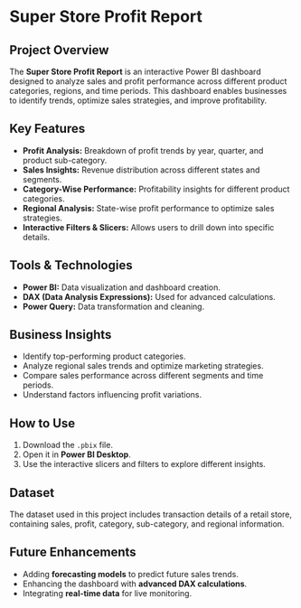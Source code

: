 <h1>Super Store Profit Report</h1>
    
<h2>Project Overview</h2>
    <p>The <strong>Super Store Profit Report</strong> is an interactive Power BI dashboard designed to analyze sales and profit performance across different product categories, regions, and time periods. This dashboard enables businesses to identify trends, optimize sales strategies, and improve profitability.</p>
    
<h2>Key Features</h2>
    <ul>
        <li><strong>Profit Analysis:</strong> Breakdown of profit trends by year, quarter, and product sub-category.</li>
        <li><strong>Sales Insights:</strong> Revenue distribution across different states and segments.</li>
        <li><strong>Category-Wise Performance:</strong> Profitability insights for different product categories.</li>
        <li><strong>Regional Analysis:</strong> State-wise profit performance to optimize sales strategies.</li>
        <li><strong>Interactive Filters & Slicers:</strong> Allows users to drill down into specific details.</li>
    </ul>
<h2>Tools & Technologies</h2>
    <ul>
        <li><strong>Power BI:</strong> Data visualization and dashboard creation.</li>
        <li><strong>DAX (Data Analysis Expressions):</strong> Used for advanced calculations.</li>
        <li><strong>Power Query:</strong> Data transformation and cleaning.</li>
    </ul>
    
<h2>Business Insights</h2>
    <ul>
        <li>Identify top-performing product categories.</li>
        <li>Analyze regional sales trends and optimize marketing strategies.</li>
        <li>Compare sales performance across different segments and time periods.</li>
        <li>Understand factors influencing profit variations.</li>
    </ul>
    
<h2>How to Use</h2>
    <ol>
        <li>Download the <code>.pbix</code> file.</li>
        <li>Open it in <strong>Power BI Desktop</strong>.</li>
        <li>Use the interactive slicers and filters to explore different insights.</li>
    </ol>
    
<h2>Dataset</h2>
    <p>The dataset used in this project includes transaction details of a retail store, containing sales, profit, category, sub-category, and regional information.</p>
    
<h2>Future Enhancements</h2>
    <ul>
        <li>Adding <strong>forecasting models</strong> to predict future sales trends.</li>
        <li>Enhancing the dashboard with <strong>advanced DAX calculations</strong>.</li>
        <li>Integrating <strong>real-time data</strong> for live monitoring.</li>
    </ul>
